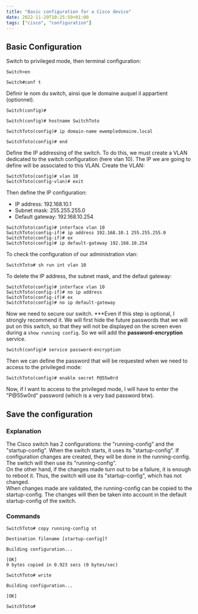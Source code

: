 ```yaml
---
title: "Basic configuration for a Cisco device"
date: 2022-11-29T10:25:59+01:00
tags: ["cisco", "configuration"]
---
```


## Basic Configuration ##

Switch to privileged mode, then terminal configuration:

```
Switch>en
    
Switch#conf t

```
Définir le nom du switch,  ainsi que le domaine auquel il appartient (optionnel).

```
Switch(config)#

Switch(config)# hostname SwitchToto

SwitchToto(config)# ip domain-name ewempledomaine.local

SwitchToto(config)# end

```
Define the IP addressing of the switch. To do this, we must create a VLAN dedicated to the switch configuration (here vlan 10).
The IP we are going to define will be associated to this VLAN.
Create the VLAN: 

```
SwitchToto(config)# vlan 10
SwitchToto(config-vlan)# exit

```
Then define the IP configuration:
- IP address: 192.168.10.1
- Subnet mask: 255.255.255.0
- Default gateway: 192.168.10.254

```
SwitchToto(config)# interface vlan 10 
SwitchToto(config-if)# ip address 192.168.10.1 255.255.255.0
SwitchToto(config-if)# ex
SwitchToto(config)# ip default-gateway 192.168.10.254

```
To check the configuration of our administration vlan:

```
SwitchToto# sh run int vlan 10

```
To delete the IP address, the subnet mask, and the defaut gateway:

```
SwitchToto(config)# interface vlan 10
SwitchToto(config-if)# no ip address
SwitchToto(config-if)# ex
SwitchToto(config)# no ip default-gateway

```
Now we need to secure our switch. ***Even if this step is optional, I strongly recommend it.
We will first hide the future passwords that we will put on this switch, so that they will not be displayed on the screen even during a `show running config`. So we will add the **password-encryption** service.

```
Switch(config)# service password-encryption

```

Then we can define the password that will be requested when we need to access to the privileged mode:

```
SwitchToto(config)# enable secret P@55w0rd

```

Now, if I want to access to the privileged mode, I will have to enter the "P@55w0rd" password (which is a very bad password
btw).

## Save the configuration ##

### Explanation ###
The Cisco switch has 2 configurations: the "running-config" and the "startup-config". When the switch starts, it uses its "startup-config". If configuration changes are created, they will be done in the running-config. The switch will then use its "running-config".    
On the other hand, if the changes made turn out to be a failure, it is enough to reboot it. Thus, the switch will use its "startup-config", which has not changed.    
When changes made are validated, the running-config can be copied to the startup-config. The changes will then be taken into account in the default startup-config of the switch. 

### Commands ###

```
SwitchToto# copy running-config st

Destination filename [startup-config]?

Building configuration...

[OK]
0 bytes copied in 0.923 secs (0 bytes/sec)

SwitchToto# write

Building configuration...

[OK]

SwitchToto#

```